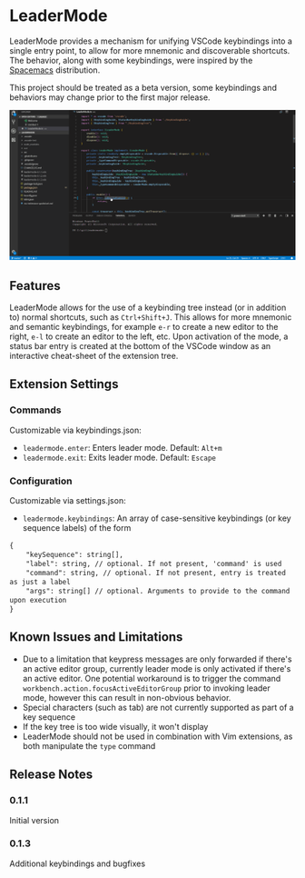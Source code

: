 # LeaderMode

LeaderMode provides a mechanism for unifying VSCode keybindings into a single entry point, to allow for more mnemonic and discoverable shortcuts. The behavior, along with some keybindings, were inspired by the [Spacemacs](http://spacemacs.org) distribution.

This project should be treated as a beta version, some keybindings and behaviors may change prior to the first major release.

![Usage Animation](./assets/usage_animation.gif)

## Features
LeaderMode allows for the use of a keybinding tree instead (or in addition to) normal shortcuts, such as `Ctrl+Shift+J`. This allows for more mnemonic and semantic keybindings,
for example `e-r` to create a new editor to the right, `e-l` to create an editor to the left, etc. Upon activation of the mode, a status bar entry is created at the bottom of the VSCode window as an interactive cheat-sheet of the extension tree.

## Extension Settings

### Commands
Customizable via keybindings.json:
* `leadermode.enter`: Enters leader mode. Default: `Alt+m`
* `leadermode.exit`: Exits leader mode. Default: `Escape`

### Configuration
Customizable via settings.json:
* `leadermode.keybindings`: An array of case-sensitive keybindings (or key sequence labels) of the form
```
{
    "keySequence": string[],
    "label": string, // optional. If not present, 'command' is used
    "command": string, // optional. If not present, entry is treated as just a label
    "args": string[] // optional. Arguments to provide to the command upon execution
}
```

## Known Issues and Limitations

* Due to a limitation that keypress messages are only forwarded if there's an active editor group,
currently leader mode is only activated if there's an active editor. One potential workaround
is to trigger the command `workbench.action.focusActiveEditorGroup` prior to invoking leader mode, however this can result in non-obvious behavior.
* Special characters (such as tab) are not currently supported as part of a key sequence
* If the key tree is too wide visually, it won't display
* LeaderMode should not be used in combination with Vim extensions, as both manipulate the `type` command

## Release Notes

### 0.1.1
Initial version

### 0.1.3
Additional keybindings and bugfixes